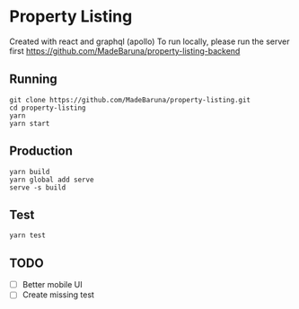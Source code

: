 # Property Listing
Created with react and graphql (apollo)
To run locally, please run the server first https://github.com/MadeBaruna/property-listing-backend

## Running
```
git clone https://github.com/MadeBaruna/property-listing.git
cd property-listing
yarn
yarn start
```

## Production
```
yarn build
yarn global add serve
serve -s build
```

## Test
```
yarn test
```

## TODO
- [ ] Better mobile UI
- [ ] Create missing test
